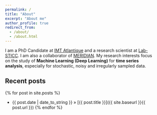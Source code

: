 ```yaml
---
permalink: /
title: "About"
excerpt: "About me"
author_profile: true
redirect_from: 
  - /about/
  - /about.html
---
```


I am a PhD Candidate at <a href="https://www.imt-atlantique.fr">IMT Atlantique</a> and a research scientist at <a href="https://www.lab-sticc.fr">Lab-STICC</a>. I am also a collaborator of <a href="https://meridian.cs.dal.ca">MERIDIAN</a>. My research interests focus on  the study of <strong>Machine Learning (Deep Learning)</strong> for <strong>time series analysis</strong>, especially for stochastic, noisy and irregularly sampled data.

## Recent posts
{% for post in site.posts %}
   - {{ post.date | date_to_string }} » [{{ post.title }}]({{ site.baseurl }}{{ post.url }})
{% endfor %}
